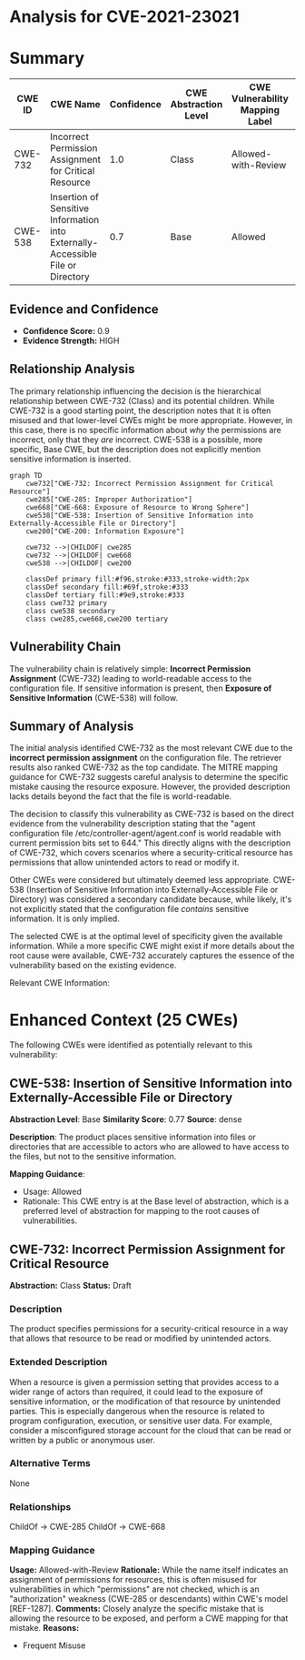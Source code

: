 # Analysis for CVE-2021-23021

# Summary
| CWE ID | CWE Name | Confidence | CWE Abstraction Level | CWE Vulnerability Mapping Label | CWE-Vulnerability Mapping Notes |
|---|---|---|---|---|---|
| CWE-732 | Incorrect Permission Assignment for Critical Resource | 1.0 | Class | Allowed-with-Review | Primary CWE |
| CWE-538 | Insertion of Sensitive Information into Externally-Accessible File or Directory | 0.7 | Base | Allowed | Secondary Candidate |

## Evidence and Confidence

*   **Confidence Score:** 0.9
*   **Evidence Strength:** HIGH

## Relationship Analysis
The primary relationship influencing the decision is the hierarchical relationship between CWE-732 (Class) and its potential children. While CWE-732 is a good starting point, the description notes that it is often misused and that lower-level CWEs might be more appropriate. However, in this case, there is no specific information about *why* the permissions are incorrect, only that they *are* incorrect. CWE-538 is a possible, more specific, Base CWE, but the description does not explicitly mention sensitive information is inserted.

```mermaid
graph TD
    cwe732["CWE-732: Incorrect Permission Assignment for Critical Resource"]
    cwe285["CWE-285: Improper Authorization"]
    cwe668["CWE-668: Exposure of Resource to Wrong Sphere"]
    cwe538["CWE-538: Insertion of Sensitive Information into Externally-Accessible File or Directory"]
    cwe200["CWE-200: Information Exposure"]

    cwe732 -->|CHILDOF| cwe285
    cwe732 -->|CHILDOF| cwe668
    cwe538 -->|CHILDOF| cwe200
    
    classDef primary fill:#f96,stroke:#333,stroke-width:2px
    classDef secondary fill:#69f,stroke:#333
    classDef tertiary fill:#9e9,stroke:#333
    class cwe732 primary
    class cwe538 secondary
    class cwe285,cwe668,cwe200 tertiary
```

## Vulnerability Chain
The vulnerability chain is relatively simple: **Incorrect Permission Assignment** (CWE-732) leading to world-readable access to the configuration file. If sensitive information is present, then **Exposure of Sensitive Information** (CWE-538) will follow.

## Summary of Analysis
The initial analysis identified CWE-732 as the most relevant CWE due to the **incorrect permission assignment** on the configuration file. The retriever results also ranked CWE-732 as the top candidate. The MITRE mapping guidance for CWE-732 suggests careful analysis to determine the specific mistake causing the resource exposure. However, the provided description lacks details beyond the fact that the file is world-readable.

The decision to classify this vulnerability as CWE-732 is based on the direct evidence from the vulnerability description stating that the "agent configuration file /etc/controller-agent/agent.conf is world readable with current permission bits set to 644." This directly aligns with the description of CWE-732, which covers scenarios where a security-critical resource has permissions that allow unintended actors to read or modify it.

Other CWEs were considered but ultimately deemed less appropriate. CWE-538 (Insertion of Sensitive Information into Externally-Accessible File or Directory) was considered a secondary candidate because, while likely, it's not explicitly stated that the configuration file *contains* sensitive information. It is only implied.

The selected CWE is at the optimal level of specificity given the available information. While a more specific CWE might exist if more details about the root cause were available, CWE-732 accurately captures the essence of the vulnerability based on the existing evidence.

Relevant CWE Information:

# Enhanced Context (25 CWEs)
The following CWEs were identified as potentially relevant to this vulnerability:

## CWE-538: Insertion of Sensitive Information into Externally-Accessible File or Directory
**Abstraction Level**: Base
**Similarity Score**: 0.77
**Source**: dense

**Description**:
The product places sensitive information into files or directories that are accessible to actors who are allowed to have access to the files, but not to the sensitive information.

**Mapping Guidance**:
- Usage: Allowed
- Rationale: This CWE entry is at the Base level of abstraction, which is a preferred level of abstraction for mapping to the root causes of vulnerabilities.

## CWE-732: Incorrect Permission Assignment for Critical Resource
**Abstraction:** Class
**Status:** Draft

### Description
The product specifies permissions for a security-critical resource in a way that allows that resource to be read or modified by unintended actors.

### Extended Description
When a resource is given a permission setting that provides access to a wider range of actors than required, it could lead to the exposure of sensitive information, or the modification of that resource by unintended parties. This is especially dangerous when the resource is related to program configuration, execution, or sensitive user data. For example, consider a misconfigured storage account for the cloud that can be read or written by a public or anonymous user.

### Alternative Terms
None

### Relationships
ChildOf -> CWE-285
ChildOf -> CWE-668

### Mapping Guidance
**Usage:** Allowed-with-Review
**Rationale:** While the name itself indicates an assignment of permissions for resources, this is often misused for vulnerabilities in which "permissions" are not checked, which is an "authorization" weakness (CWE-285 or descendants) within CWE's model [REF-1287].
**Comments:** Closely analyze the specific mistake that is allowing the resource to be exposed, and perform a CWE mapping for that mistake.
**Reasons:**
- Frequent Misuse